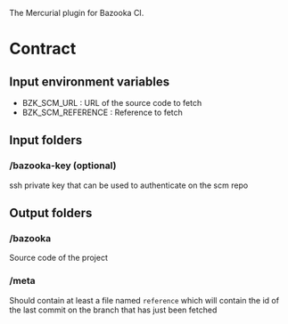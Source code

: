 The Mercurial plugin for Bazooka CI.

# Contract

## Input environment variables

* BZK_SCM_URL       : URL of the source code to fetch
* BZK_SCM_REFERENCE : Reference to fetch

## Input folders

### /bazooka-key (optional)

ssh private key that can be used to authenticate on the scm repo

## Output folders

### /bazooka

Source code of the project

### /meta

Should contain at least a file named `reference` which will contain the id of the last
commit on the branch that has just been fetched
